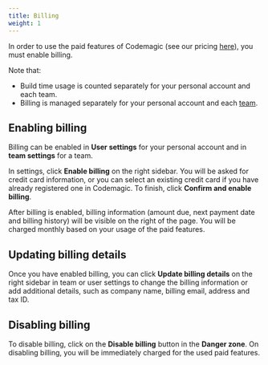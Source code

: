 ```yaml
---
title: Billing
weight: 1
---
```


In order to use the paid features of Codemagic (see our pricing [here](https://codemagic.io/pricing/)), you must enable billing. 

Note that:
* Build time usage is counted separately for your personal account and each team. 
* Billing is managed separately for your personal account and each [team](./teams). 

## Enabling billing

Billing can be enabled in **User settings** for your personal account and in **team settings** for a team.

In settings, click **Enable billing** on the right sidebar. You will be asked for credit card information, or you can select an existing credit card if you have already registered one in Codemagic. To finish, click **Confirm and enable billing**.

After billing is enabled, billing information (amount due, next payment date and billing history) will be visible on the right of the page. You will be charged monthly based on your usage of the paid features.

## Updating billing details

Once you have enabled billing, you can click **Update billing details** on the right sidebar in team or user settings to change the billing information or add additional details, such as company name, billing email, address and tax ID.

## Disabling billing

To disable billing, click on the **Disable billing** button in the **Danger zone**. On disabling billing, you will be immediately charged for the used paid features.